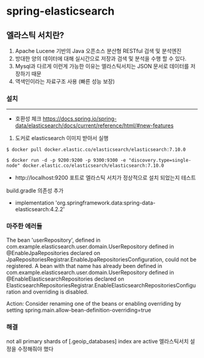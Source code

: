 # spring-elasticsearch

## 엘라스틱 서치란?
1. Apache Lucene 기반의 Java 오픈소스 분산형 RESTful 검색 및 분석엔진
2. 방대한 양의 데이터에 대해 실시간으로 저장과 검색 및 분석을 수행 할 수 있다.
3. Mysql과 다르게 이런게 가능한 이유는 엘라스틱서치는 JSON 문서로 데이터를 저장하기 때문 
4. 역색인이라는 자료구조 사용 (빠른 성능 보장)


### 설치
----
- 호환성 체크 https://docs.spring.io/spring-data/elasticsearch/docs/current/reference/html/#new-features
1. 도커로 elasticsearch 이미지 받아서 실행
```docker
$ docker pull docker.elastic.co/elasticsearch/elasticsearch:7.10.0
```

```docker
$ docker run -d -p 9200:9200 -p 9300:9300 -e "discovery.type=single-node" docker.elastic.co/elasticsearch/elasticsearch:7.10.0
```


- http://localhost:9200 포트로 엘라스틱 서치가 정상적으로 설치 되었는지 테스트

build.gradle 의존성 추가
- implementation 'org.springframework.data:spring-data-elasticsearch:4.2.2'

### 마주한 에러들
The bean 'userRepository', defined in com.example.elasticsearch.user.domain.UserRepository defined in @EnableJpaRepositories declared on JpaRepositoriesRegistrar.EnableJpaRepositoriesConfiguration, could not be registered.
A bean with that name has already been defined in com.example.elasticsearch.user.domain.UserRepository defined in @EnableElasticsearchRepositories declared on ElasticsearchRepositoriesRegistrar.EnableElasticsearchRepositoriesConfiguration and overriding is disabled.

Action:
Consider renaming one of the beans or enabling overriding by setting spring.main.allow-bean-definition-overriding=true

### 해결
not all primary shards of [.geoip_databases] index are active
엘라스틱서치 설정을 수정해줘야 했다


